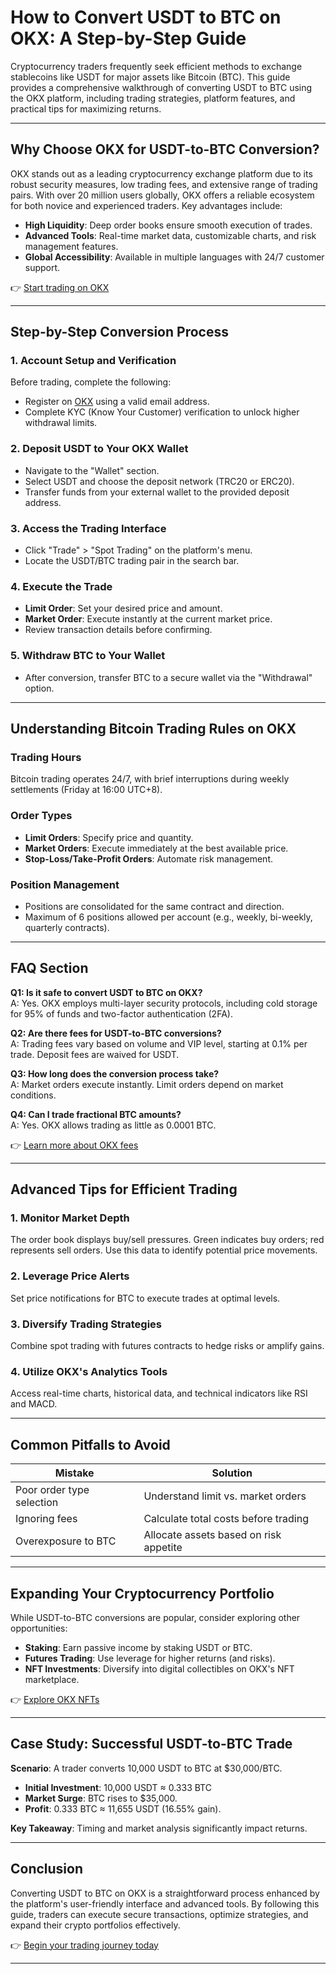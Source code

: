 # How to Convert USDT to BTC on OKX: A Step-by-Step Guide  

Cryptocurrency traders frequently seek efficient methods to exchange stablecoins like USDT for major assets like Bitcoin (BTC). This guide provides a comprehensive walkthrough of converting USDT to BTC using the OKX platform, including trading strategies, platform features, and practical tips for maximizing returns.  

---

## Why Choose OKX for USDT-to-BTC Conversion?  

OKX stands out as a leading cryptocurrency exchange platform due to its robust security measures, low trading fees, and extensive range of trading pairs. With over 20 million users globally, OKX offers a reliable ecosystem for both novice and experienced traders. Key advantages include:  

- **High Liquidity**: Deep order books ensure smooth execution of trades.  
- **Advanced Tools**: Real-time market data, customizable charts, and risk management features.  
- **Global Accessibility**: Available in multiple languages with 24/7 customer support.  

👉 [Start trading on OKX](https://bit.ly/okx-bonus)  

---

## Step-by-Step Conversion Process  

### 1. **Account Setup and Verification**  
Before trading, complete the following:  
- Register on [OKX](https://bit.ly/okx-bonus) using a valid email address.  
- Complete KYC (Know Your Customer) verification to unlock higher withdrawal limits.  

### 2. **Deposit USDT to Your OKX Wallet**  
- Navigate to the "Wallet" section.  
- Select USDT and choose the deposit network (TRC20 or ERC20).  
- Transfer funds from your external wallet to the provided deposit address.  

### 3. **Access the Trading Interface**  
- Click "Trade" > "Spot Trading" on the platform's menu.  
- Locate the USDT/BTC trading pair in the search bar.  

### 4. **Execute the Trade**  
- **Limit Order**: Set your desired price and amount.  
- **Market Order**: Execute instantly at the current market price.  
- Review transaction details before confirming.  

### 5. **Withdraw BTC to Your Wallet**  
- After conversion, transfer BTC to a secure wallet via the "Withdrawal" option.  

---

## Understanding Bitcoin Trading Rules on OKX  

### Trading Hours  
Bitcoin trading operates 24/7, with brief interruptions during weekly settlements (Friday at 16:00 UTC+8).  

### Order Types  
- **Limit Orders**: Specify price and quantity.  
- **Market Orders**: Execute immediately at the best available price.  
- **Stop-Loss/Take-Profit Orders**: Automate risk management.  

### Position Management  
- Positions are consolidated for the same contract and direction.  
- Maximum of 6 positions allowed per account (e.g., weekly, bi-weekly, quarterly contracts).  

---

## FAQ Section  

**Q1: Is it safe to convert USDT to BTC on OKX?**  
A: Yes. OKX employs multi-layer security protocols, including cold storage for 95% of funds and two-factor authentication (2FA).  

**Q2: Are there fees for USDT-to-BTC conversions?**  
A: Trading fees vary based on volume and VIP level, starting at 0.1% per trade. Deposit fees are waived for USDT.  

**Q3: How long does the conversion process take?**  
A: Market orders execute instantly. Limit orders depend on market conditions.  

**Q4: Can I trade fractional BTC amounts?**  
A: Yes. OKX allows trading as little as 0.0001 BTC.  

👉 [Learn more about OKX fees](https://bit.ly/okx-bonus)  

---

## Advanced Tips for Efficient Trading  

### 1. **Monitor Market Depth**  
The order book displays buy/sell pressures. Green indicates buy orders; red represents sell orders. Use this data to identify potential price movements.  

### 2. **Leverage Price Alerts**  
Set price notifications for BTC to execute trades at optimal levels.  

### 3. **Diversify Trading Strategies**  
Combine spot trading with futures contracts to hedge risks or amplify gains.  

### 4. **Utilize OKX's Analytics Tools**  
Access real-time charts, historical data, and technical indicators like RSI and MACD.  

---

## Common Pitfalls to Avoid  

| Mistake                | Solution                          |  
|------------------------|-----------------------------------|  
| Poor order type selection | Understand limit vs. market orders |  
| Ignoring fees          | Calculate total costs before trading |  
| Overexposure to BTC    | Allocate assets based on risk appetite |  

---

## Expanding Your Cryptocurrency Portfolio  

While USDT-to-BTC conversions are popular, consider exploring other opportunities:  
- **Staking**: Earn passive income by staking USDT or BTC.  
- **Futures Trading**: Use leverage for higher returns (and risks).  
- **NFT Investments**: Diversify into digital collectibles on OKX's NFT marketplace.  

👉 [Explore OKX NFTs](https://bit.ly/okx-bonus)  

---

## Case Study: Successful USDT-to-BTC Trade  

**Scenario**: A trader converts 10,000 USDT to BTC at $30,000/BTC.  
- **Initial Investment**: 10,000 USDT ≈ 0.333 BTC  
- **Market Surge**: BTC rises to $35,000.  
- **Profit**: 0.333 BTC ≈ 11,655 USDT (16.55% gain).  

**Key Takeaway**: Timing and market analysis significantly impact returns.  

---

## Conclusion  

Converting USDT to BTC on OKX is a straightforward process enhanced by the platform's user-friendly interface and advanced tools. By following this guide, traders can execute secure transactions, optimize strategies, and expand their crypto portfolios effectively.  

👉 [Begin your trading journey today](https://bit.ly/okx-bonus)  

--- 
